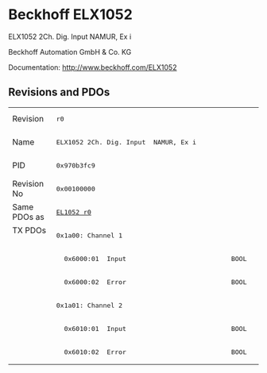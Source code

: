 # Beckhoff ELX1052

ELX1052 2Ch. Dig. Input  NAMUR, Ex i

Beckhoff Automation GmbH & Co. KG

Documentation: <a href="http://www.beckhoff.com/ELX1052">http://www.beckhoff.com/ELX1052</a>

## Revisions and PDOs
<table>
<tr >
<td class="first">Revision</td>
<td ><pre>r0</pre></td>
</tr>
<tr >
<td class="first">Name</td>
<td ><pre>ELX1052 2Ch. Dig. Input  NAMUR, Ex i</pre></td>
</tr>
<tr >
<td class="first">PID</td>
<td ><pre>0x970b3fc9</pre></td>
</tr>
<tr >
<td class="first">Revision No</td>
<td ><pre>0x00100000</pre></td>
</tr>
<tr >
<td class="first">Same PDOs as</td>
<td ><pre><a href="EL1052">EL1052 r0</a></pre></td>
</tr>
<tr class="txpdo pdosection">
<td class="first" rowspan=6 valign=top>TX PDOs</td>
<td><pre>0x1a00: Channel 1</pre></td>
<td></td>
</tr>
<tr class="txpdo">
<td class="first"><pre>  0x6000:01  Input                           BOOL</pre></td>
</tr>
<tr class="txpdo">
<td class="first"><pre>  0x6000:02  Error                           BOOL</pre></td>
</tr>
<tr class="txpdo pdosection">
<td class="first"><pre>0x1a01: Channel 2</pre></td>
</tr>
<tr class="txpdo">
<td class="first"><pre>  0x6010:01  Input                           BOOL</pre></td>
</tr>
<tr class="txpdo">
<td class="first"><pre>  0x6010:02  Error                           BOOL</pre></td>
</tr>
</table>
